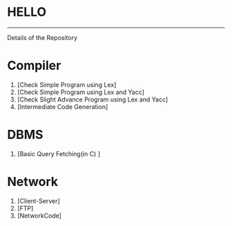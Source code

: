 # HELLO
---
Details of the Repository

# Compiler
  1. [Check Simple Program using Lex]
  2. [Check Simple Program using Lex and Yacc]
  3. [Check Slight Advance Program using Lex and Yacc]
  4. [Intermediate Code Generation]
  
# DBMS
  1. [Basic Query Fetching(in C) ]
 
# Network
  1. [Client-Server]
  2. [FTP]
  3. [NetworkCode]
     

